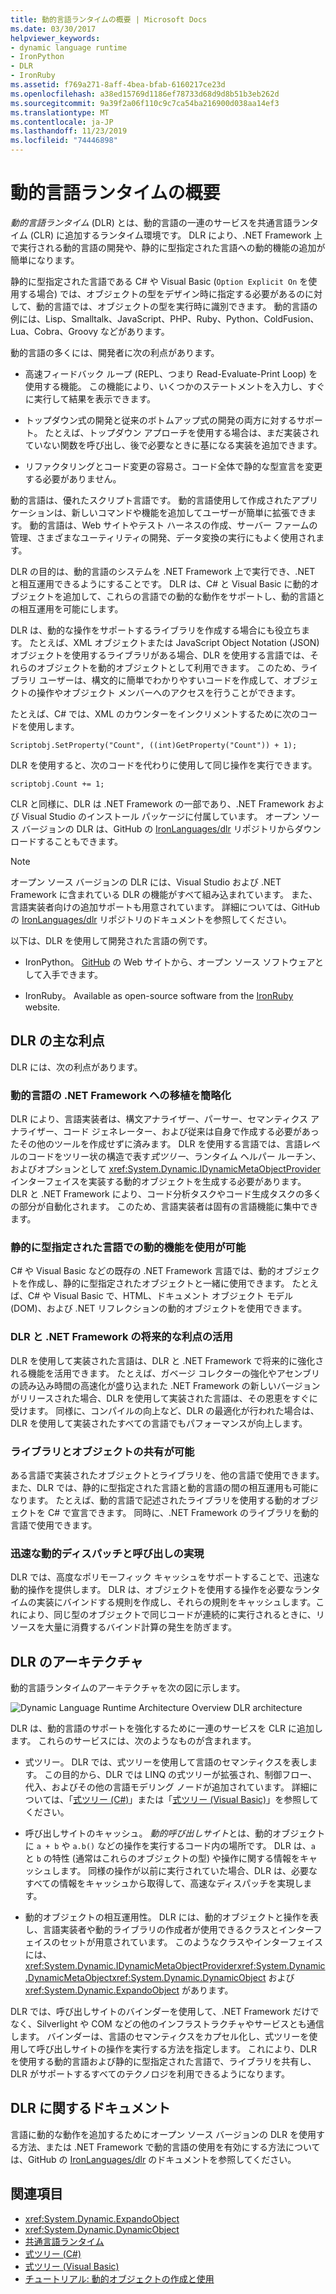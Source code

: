 ```yaml
---
title: 動的言語ランタイムの概要 | Microsoft Docs
ms.date: 03/30/2017
helpviewer_keywords:
- dynamic language runtime
- IronPython
- DLR
- IronRuby
ms.assetid: f769a271-8aff-4bea-bfab-6160217ce23d
ms.openlocfilehash: a38ed15769d1186ef78733d68d9d8b51b3eb262d
ms.sourcegitcommit: 9a39f2a06f110c9c7ca54ba216900d038aa14ef3
ms.translationtype: MT
ms.contentlocale: ja-JP
ms.lasthandoff: 11/23/2019
ms.locfileid: "74446898"
---
```

# <a name="dynamic-language-runtime-overview"></a>動的言語ランタイムの概要

*動的言語ランタイム* (DLR) とは、動的言語の一連のサービスを共通言語ランタイム (CLR) に追加するランタイム環境です。 DLR により、.NET Framework 上で実行される動的言語の開発や、静的に型指定された言語への動的機能の追加が簡単になります。

静的に型指定された言語である C# や Visual Basic (`Option Explicit On` を使用する場合) では、オブジェクトの型をデザイン時に指定する必要があるのに対して、動的言語では、オブジェクトの型を実行時に識別できます。 動的言語の例には、Lisp、Smalltalk、JavaScript、PHP、Ruby、Python、ColdFusion、Lua、Cobra、Groovy などがあります。

動的言語の多くには、開発者に次の利点があります。

- 高速フィードバック ループ (REPL、つまり Read-Evaluate-Print Loop) を使用する機能。 この機能により、いくつかのステートメントを入力し、すぐに実行して結果を表示できます。

- トップダウン式の開発と従来のボトムアップ式の開発の両方に対するサポート。 たとえば、トップダウン アプローチを使用する場合は、まだ実装されていない関数を呼び出し、後で必要なときに基になる実装を追加できます。

- リファクタリングとコード変更の容易さ。コード全体で静的な型宣言を変更する必要がありません。

動的言語は、優れたスクリプト言語です。 動的言語使用して作成されたアプリケーションは、新しいコマンドや機能を追加してユーザーが簡単に拡張できます。 動的言語は、Web サイトやテスト ハーネスの作成、サーバー ファームの管理、さまざまなユーティリティの開発、データ変換の実行にもよく使用されます。

DLR の目的は、動的言語のシステムを .NET Framework 上で実行でき、.NET と相互運用できるようにすることです。 DLR は、C# と Visual Basic に動的オブジェクトを追加して、これらの言語での動的な動作をサポートし、動的言語との相互運用を可能にします。

DLR は、動的な操作をサポートするライブラリを作成する場合にも役立ちます。 たとえば、XML オブジェクトまたは JavaScript Object Notation (JSON) オブジェクトを使用するライブラリがある場合、DLR を使用する言語では、それらのオブジェクトを動的オブジェクトとして利用できます。 このため、ライブラリ ユーザーは、構文的に簡単でわかりやすいコードを作成して、オブジェクトの操作やオブジェクト メンバーへのアクセスを行うことができます。

たとえば、C# では、XML のカウンターをインクリメントするために次のコードを使用します。

`Scriptobj.SetProperty("Count", ((int)GetProperty("Count")) + 1);`

DLR を使用すると、次のコードを代わりに使用して同じ操作を実行できます。

`scriptobj.Count += 1;`

CLR と同様に、DLR は .NET Framework の一部であり、.NET Framework および Visual Studio のインストール パッケージに付属しています。 オープン ソース バージョンの DLR は、GitHub の [IronLanguages/dlr](https://github.com/IronLanguages/dlr) リポジトリからダウンロードすることもできます。

> [!NOTE]
> オープン ソース バージョンの DLR には、Visual Studio および .NET Framework に含まれている DLR の機能がすべて組み込まれています。 また、言語実装者向けの追加サポートも用意されています。 詳細については、GitHub の [IronLanguages/dlr](https://github.com/IronLanguages/dlr) リポジトリのドキュメントを参照してください。

以下は、DLR を使用して開発された言語の例です。

- IronPython。 [GitHub](https://github.com/IronLanguages/ironpython2) の Web サイトから、オープン ソース ソフトウェアとして入手できます。

- IronRuby。 Available as open-source software from the [IronRuby](http://ironruby.net/) website.

## <a name="primary-dlr-advantages"></a>DLR の主な利点
 DLR には、次の利点があります。

### <a name="simplifies-porting-dynamic-languages-to-the-net-framework"></a>動的言語の .NET Framework への移植を簡略化
 DLR により、言語実装者は、構文アナライザー、パーサー、セマンティクス アナライザー、コード ジェネレーター、および従来は自身で作成する必要があったその他のツールを作成せずに済みます。 DLR を使用する言語では、言語レベルのコードをツリー状の構造で表す*式ツリー*、ランタイム ヘルパー ルーチン、およびオプションとして <xref:System.Dynamic.IDynamicMetaObjectProvider> インターフェイスを実装する動的オブジェクトを生成する必要があります。 DLR と .NET Framework により、コード分析タスクやコード生成タスクの多くの部分が自動化されます。 このため、言語実装者は固有の言語機能に集中できます。

### <a name="enables-dynamic-features-in-statically-typed-languages"></a>静的に型指定された言語での動的機能を使用が可能
 C# や Visual Basic などの既存の .NET Framework 言語では、動的オブジェクトを作成し、静的に型指定されたオブジェクトと一緒に使用できます。 たとえば、C# や Visual Basic で、HTML、ドキュメント オブジェクト モデル (DOM)、および .NET リフレクションの動的オブジェクトを使用できます。

### <a name="provides-future-benefits-of-the-dlr-and-net-framework"></a>DLR と .NET Framework の将来的な利点の活用
 DLR を使用して実装された言語は、DLR と .NET Framework で将来的に強化される機能を活用できます。 たとえば、ガベージ コレクターの強化やアセンブリの読み込み時間の高速化が盛り込まれた .NET Framework の新しいバージョンがリリースされた場合、DLR を使用して実装された言語は、その恩恵をすぐに受けます。 同様に、コンパイルの向上など、DLR の最適化が行われた場合は、DLR を使用して実装されたすべての言語でもパフォーマンスが向上します。

### <a name="enables-sharing-of-libraries-and-objects"></a>ライブラリとオブジェクトの共有が可能
 ある言語で実装されたオブジェクトとライブラリを、他の言語で使用できます。 また、DLR では、静的に型指定された言語と動的言語の間の相互運用も可能になります。 たとえば、動的言語で記述されたライブラリを使用する動的オブジェクトを C# で宣言できます。 同時に、.NET Framework のライブラリを動的言語で使用できます。

### <a name="provides-fast-dynamic-dispatch-and-invocation"></a>迅速な動的ディスパッチと呼び出しの実現
 DLR では、高度なポリモーフィック キャッシュをサポートすることで、迅速な動的操作を提供します。 DLR は、オブジェクトを使用する操作を必要なランタイムの実装にバインドする規則を作成し、それらの規則をキャッシュします。これにより、同じ型のオブジェクトで同じコードが連続的に実行されるときに、リソースを大量に消費するバインド計算の発生を防ぎます。

## <a name="dlr-architecture"></a>DLR のアーキテクチャ
 動的言語ランタイムのアーキテクチャを次の図に示します。

 ![Dynamic Language Runtime Architecture Overview](./media/dlr-archoverview.png "DLR_ArchOverview") DLR architecture

 DLR は、動的言語のサポートを強化するために一連のサービスを CLR に追加します。 これらのサービスには、次のようなものが含まれます。

- 式ツリー。 DLR では、式ツリーを使用して言語のセマンティクスを表します。 この目的から、DLR では LINQ の式ツリーが拡張され、制御フロー、代入、およびその他の言語モデリング ノードが追加されています。 詳細については、「[式ツリー (C#)](../../csharp/programming-guide/concepts/expression-trees/index.md)」または「[式ツリー (Visual Basic)](../../visual-basic/programming-guide/concepts/expression-trees/index.md)」を参照してください。

- 呼び出しサイトのキャッシュ。 *動的呼び出しサイト*とは、動的オブジェクトに `a + b` や `a.b()` などの操作を実行するコード内の場所です。 DLR は、`a` と `b` の特性 (通常はこれらのオブジェクトの型) や操作に関する情報をキャッシュします。 同様の操作が以前に実行されていた場合、DLR は、必要なすべての情報をキャッシュから取得して、高速なディスパッチを実現します。

- 動的オブジェクトの相互運用性。 DLR には、動的オブジェクトと操作を表し、言語実装者や動的ライブラリの作成者が使用できるクラスとインターフェイスのセットが用意されています。 このようなクラスやインターフェイスには、<xref:System.Dynamic.IDynamicMetaObjectProvider><xref:System.Dynamic.DynamicMetaObject><xref:System.Dynamic.DynamicObject> および <xref:System.Dynamic.ExpandoObject> があります。

DLR では、呼び出しサイトのバインダーを使用して、.NET Framework だけでなく、Silverlight や COM などの他のインフラストラクチャやサービスとも通信します。 バインダーは、言語のセマンティクスをカプセル化し、式ツリーを使用して呼び出しサイトの操作を実行する方法を指定します。 これにより、DLR を使用する動的言語および静的に型指定された言語で、ライブラリを共有し、DLR がサポートするすべてのテクノロジを利用できるようになります。

## <a name="dlr-documentation"></a>DLR に関するドキュメント
 言語に動的な動作を追加するためにオープン ソース バージョンの DLR を使用する方法、または .NET Framework で動的言語の使用を有効にする方法については、GitHub の [IronLanguages/dlr](https://github.com/IronLanguages/dlr/tree/master/Docs) のドキュメントを参照してください。

## <a name="see-also"></a>関連項目

- <xref:System.Dynamic.ExpandoObject>
- <xref:System.Dynamic.DynamicObject>
- [共通言語ランタイム](../../standard/clr.md)
- [式ツリー (C#)](../../csharp/programming-guide/concepts/expression-trees/index.md)
- [式ツリー (Visual Basic)](../../visual-basic/programming-guide/concepts/expression-trees/index.md)
- [チュートリアル: 動的オブジェクトの作成と使用](../../csharp/programming-guide/types/walkthrough-creating-and-using-dynamic-objects.md)
